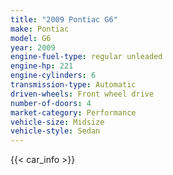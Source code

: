 ```yaml
---
title: "2009 Pontiac G6"
make: Pontiac
model: G6
year: 2009
engine-fuel-type: regular unleaded
engine-hp: 221
engine-cylinders: 6
transmission-type: Automatic
driven-wheels: Front wheel drive
number-of-doors: 4
market-category: Performance
vehicle-size: Midsize
vehicle-style: Sedan
---
```


{{< car_info >}}
